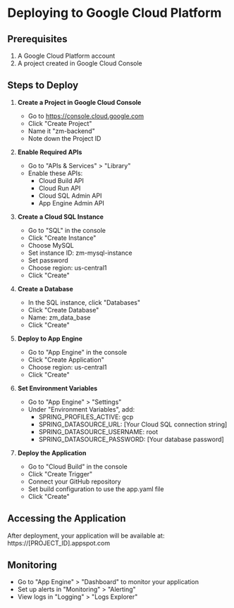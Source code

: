 # Deploying to Google Cloud Platform

## Prerequisites
1. A Google Cloud Platform account
2. A project created in Google Cloud Console

## Steps to Deploy

1. **Create a Project in Google Cloud Console**
   - Go to https://console.cloud.google.com
   - Click "Create Project"
   - Name it "zm-backend"
   - Note down the Project ID

2. **Enable Required APIs**
   - Go to "APIs & Services" > "Library"
   - Enable these APIs:
     - Cloud Build API
     - Cloud Run API
     - Cloud SQL Admin API
     - App Engine Admin API

3. **Create a Cloud SQL Instance**
   - Go to "SQL" in the console
   - Click "Create Instance"
   - Choose MySQL
   - Set instance ID: zm-mysql-instance
   - Set password
   - Choose region: us-central1
   - Click "Create"

4. **Create a Database**
   - In the SQL instance, click "Databases"
   - Click "Create Database"
   - Name: zm_data_base
   - Click "Create"

5. **Deploy to App Engine**
   - Go to "App Engine" in the console
   - Click "Create Application"
   - Choose region: us-central1
   - Click "Create"

6. **Set Environment Variables**
   - Go to "App Engine" > "Settings"
   - Under "Environment Variables", add:
     - SPRING_PROFILES_ACTIVE: gcp
     - SPRING_DATASOURCE_URL: [Your Cloud SQL connection string]
     - SPRING_DATASOURCE_USERNAME: root
     - SPRING_DATASOURCE_PASSWORD: [Your database password]

7. **Deploy the Application**
   - Go to "Cloud Build" in the console
   - Click "Create Trigger"
   - Connect your GitHub repository
   - Set build configuration to use the app.yaml file
   - Click "Create"

## Accessing the Application
After deployment, your application will be available at:
https://[PROJECT_ID].appspot.com

## Monitoring
- Go to "App Engine" > "Dashboard" to monitor your application
- Set up alerts in "Monitoring" > "Alerting"
- View logs in "Logging" > "Logs Explorer" 